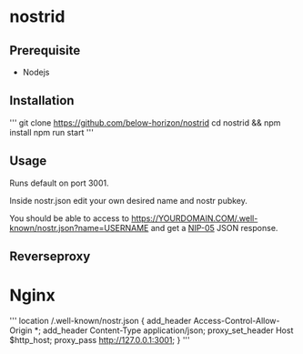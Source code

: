 # nostrid

## Prerequisite

- Nodejs

## Installation
'''
git clone https://github.com/below-horizon/nostrid
cd nostrid && npm install
npm run start
'''
## Usage

Runs default on port 3001.

Inside nostr.json edit your own desired name and nostr pubkey.

You should be able to access to https://YOURDOMAIN.COM/.well-known/nostr.json?name=USERNAME and get a [NIP-05](https://github.com/nostr-protocol/nips/blob/master/05.md) JSON response.

## Reverseproxy

# Nginx
'''
location /.well-known/nostr.json {
  add_header Access-Control-Allow-Origin *;
  add_header Content-Type application/json;
  proxy_set_header Host $http_host;
  proxy_pass http://127.0.0.1:3001;
}
'''
